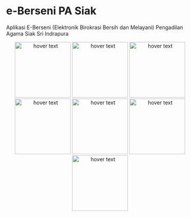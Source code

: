 # e-Berseni PA Siak
Aplikasi E-Berseni (Elektronik Birokrasi Bersih dan Melayani) Pengadilan Agama Siak Sri Indrapura
<p align="center">
  <img src="https://github.com/creamynald/e-Berseni_PA_Siak/blob/main/screenshot%20(1).png" width="150" title="hover text">
  <img src="https://github.com/creamynald/e-Berseni_PA_Siak/blob/main/screenshot%20(2).png" width="150" title="hover text">
  <img src="https://github.com/creamynald/e-Berseni_PA_Siak/blob/main/screenshot%20(3).png" width="150" title="hover text">
  <img src="https://github.com/creamynald/e-Berseni_PA_Siak/blob/main/screenshot%20(4).png" width="150" title="hover text">
  <img src="https://github.com/creamynald/e-Berseni_PA_Siak/blob/main/screenshot%20(5).png" width="150" title="hover text">
  <img src="https://github.com/creamynald/e-Berseni_PA_Siak/blob/main/screenshot%20(6).png" width="150" title="hover text">
  <img src="https://github.com/creamynald/e-Berseni_PA_Siak/blob/main/screenshot%20(7).png" width="150" title="hover text">
</p>
